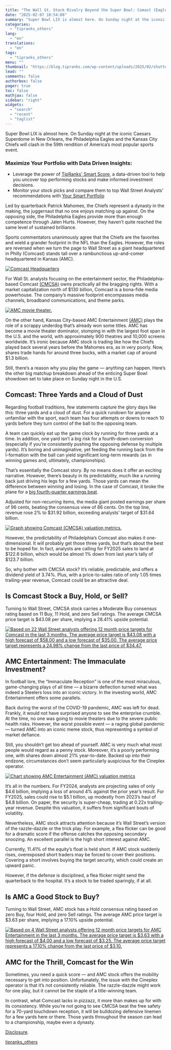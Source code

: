 ```yaml
---
title: "The Wall St. Stock Rivalry Beyond the Super Bowl: Comast (Eagles) vs AMC (Chiefs)"
date: "2025-02-07 18:54:08"
summary: "Super Bowl LIX is almost here. On Sunday night at the iconic Caesars Superdome in New Orleans, the Philadelphia Eagles and the Kansas City Chiefs will clash in the 59th rendition of America’s most popular sports event.Maximize Your Portfolio with Data Driven Insights:Leverage the power of TipRanks' Smart Score, a..."
categories:
  - "tipranks_others"
lang:
  - "en"
translations:
  - "en"
tags:
  - "tipranks_others"
menu: ""
thumbnail: "https://blog.tipranks.com/wp-content/uploads/2025/02/shutterstock_2577344975-750x406.jpg"
lead: ""
comments: false
authorbox: false
pager: true
toc: false
mathjax: false
sidebar: "right"
widgets:
  - "search"
  - "recent"
  - "taglist"
---
```


Super Bowl LIX is almost here. On Sunday night at the iconic Caesars Superdome in New Orleans, the Philadelphia Eagles and the Kansas City Chiefs will clash in the 59th rendition of America’s most popular sports event.

### Maximize Your Portfolio with Data Driven Insights:

* Leverage the power of [TipRanks' Smart Score](https://www.tipranks.com/screener/top-smart-score-stocks), a data-driven tool to help you uncover top performing stocks and make informed investment decisions.
* Monitor your stock picks and compare them to top Wall Street Analysts' recommendations with  [Your Smart Portfolio](https://www.tipranks.com/smart-portfolio/holdings)

Led by quarterback Patrick Mahomes, the Chiefs represent a dynasty in the making, the juggernaut that no one enjoys matching up against. On the opposing side, the Philadelphia Eagles provide more than enough competence through Jalen Hurts. However, they haven’t quite reached the same level of sustained brilliance.

Sports commentators unanimously agree that the Chiefs are the favorites and wield a grander footprint in the NFL than the Eagles. However, the roles are reversed when we turn the page to Wall Street as a giant headquartered in Philly (Comcast) stands tall over a rambunctious up-and-comer headquartered in Kansas (AMC).

[![Comcast Headquarters](https://blog.tipranks.com/wp-content/uploads/2025/02/shutterstock_1853240191.jpg)](https://blog.tipranks.com/wp-content/uploads/2025/02/shutterstock_1853240191.jpg)

For Wall St. analysts focusing on the entertainment sector, the Philadelphia-based Comcast [(CMCSA)](https://www.tipranks.com/stocks/cmcsa) owns practically all the bragging rights. With a market capitalization north of $130 billion, Comcast is a bona-fide media powerhouse. The company’s massive footprint encompasses media channels, broadband communications, and theme parks.

[![AMC movie theater.](https://blog.tipranks.com/wp-content/uploads/2025/02/shutterstock_1800851227.jpg)](https://blog.tipranks.com/wp-content/uploads/2025/02/shutterstock_1800851227.jpg)

On the other hand, Kansas City-based AMC Entertainment [(AMC)](https://www.tipranks.com/stocks/amc) plays the role of a scrappy underdog that’s already won some titles. AMC has become a movie theater dominator, stomping in with the largest foot span in the U.S. and the world, with approximately 900 theatres and 10,000 screens worldwide. It’s ironic because AMC stock is trading like how the Chiefs played back several years before the Mahomes era, as in very poorly. Now, shares trade hands for around three bucks, with a market cap of around $1.3 billion.

Still, there’s a reason why you play the game — anything can happen. Here’s the other big matchup breakdown ahead of the enticing Super Bowl showdown set to take place on Sunday night in the U.S.

**Comcast: Three Yards and a Cloud of Dust**
--------------------------------------------

Regarding football traditions, few statements capture the glory days like this: three yards and a cloud of dust. For a quick rundown for anyone unfamiliar with the sport, each team has four attempts or downs to reach 10 yards before they turn control of the ball to the opposing team.

A team can quickly eat up the game clock by running for three yards at a time. In addition, one yard isn’t a big risk for a fourth-down conversion (especially if you’re consistently pushing the opposing defense by multiple yards). It’s boring and unimaginative, yet feeding the running back from the I-formation with the ball can yield significant long-term rewards (as in winning games and, ultimately, championships).

That’s essentially the Comcast story. By no means does it offer an exciting narrative. However, there’s beauty in its predictability, much like a running back just driving his legs for a few yards. Those yards can mean the difference between winning and losing. In the case of Comcast, it broke the plane for a [big fourth-quarter earnings beat](https://www.tipranks.com/news/company-announcements/comcast-corporation-achieves-record-financial-results).

Adjusted for non-recurring items, the media giant posted earnings per share of 96 cents, beating the consensus view of 86 cents. On the top line, revenue rose 2% to $31.92 billion, exceeding analysts’ target of $31.64 billion.

[![Graph showing Comcast (CMCSA) valuation metrics.](https://blog.tipranks.com/wp-content/uploads/2025/02/CMCSA-stock-price-earnings-sales-ratios-1024x576.jpg)](https://blog.tipranks.com/wp-content/uploads/2025/02/CMCSA-stock-price-earnings-sales-ratios.jpg)

However, the predictability of Philadelphia’s Comcast also makes it one-dimensional. It will probably get those three yards, but that’s about the best to be hoped for. In fact, analysts are calling for FY2025 sales to land at $122.6 billion, which would be almost 1% down from last year’s tally of $123.7 billion.

So, why bother with CMCSA stock? It’s reliable, predictable, and offers a dividend yield of 3.74%. Plus, with a price-to-sales ratio of only 1.05 times trailing-year revenue, Comcast could be an attractive deal.

**Is Comcast Stock a Buy, Hold, or Sell?**
------------------------------------------

Turning to Wall Street, CMCSA stock carries a Moderate Buy consensus rating based on 11 Buy, 11 Hold, and zero Sell ratings. The average CMCSA price target is $43.08 per share, implying a 28.41% upside potential.

[![Based on 22 Wall Street analysts offering 12 month price targets for Comcast in the last 3 months. The average price target is $43.08 with a high forecast of $58.00 and a low forecast of $35.00. The average price target represents a 24.98% change from the last price of $34.47.](https://blog.tipranks.com/wp-content/uploads/2025/02/CMCSA-wall-street-take-02052025-1024x347.jpg)](https://www.tipranks.com/stocks/cmcsa/forecast)

**AMC Entertainment: The Immaculate Investment?**
-------------------------------------------------

In football lore, the “Immaculate Reception” is one of the most miraculous, game-changing plays of all time — a bizarre deflection turned what was indeed a Steelers loss into an iconic victory. In the investing world, AMC Entertainment offers some parallels.

Back during the worst of the COVID-19 pandemic, AMC was left for dead. Frankly, it would not have surprised anyone to see the enterprise crumble. At the time, no one was going to movie theaters due to the severe public health risks. However, the worst possible event — a raging global pandemic — turned AMC into an iconic meme stock, thus representing a symbol of market defiance.

Still, you shouldn’t get too ahead of yourself. AMC is very much what most people would regard as a penny stock. Moreover, it’s a poorly performing one, with shares down almost 21% year-to-date. Backed up into their endzone, circumstances don’t seem particularly auspicious for the Cineplex operator.

[![Chart showing AMC Entertainment (AMC) valuation metrics](https://blog.tipranks.com/wp-content/uploads/2025/02/AMC-stock-price-sales-ratio-1024x576.jpg)](https://blog.tipranks.com/wp-content/uploads/2025/02/AMC-stock-price-sales-ratio.jpg)

It’s all in the numbers. For FY2024, analysts are projecting sales of only $4.6 billion, implying a loss of around 4% against the prior year’s result. For FY2025, sales could rise to $5.1 billion, up modestly from 2023’s haul of $4.8 billion. On paper, the security is super-cheap, trading at 0.22x trailing-year revenue. Despite this valuation, it suffers from significant bouts of volatility.

Nevertheless, AMC stock attracts attention because it’s Wall Street’s version of the razzle-dazzle or the trick play. For example, a flea flicker can be good for a dramatic score if the offense catches the opposing secondary snoozing. An excellent parallel is the high short interest against AMC.

Currently, 11.41% of the equity’s float is held short. If AMC stock suddenly rises, overexposed short traders may be forced to cover their positions. Covering a short involves buying the target security, which could create an upward panic.

However, if the defense is disciplined, a flea flicker might send the quarterback to the hospital. It’s a stock to be traded sparingly, if at all.

**Is AMC a Good Stock to Buy?**
-------------------------------

Turning to Wall Street, AMC stock has a Hold consensus rating based on zero Buy, four Hold, and zero Sell ratings. The average AMC price target is $3.63 per share, implying a 17.10% upside potential.

[![Based on 4 Wall Street analysts offering 12 month price targets for AMC Entertainment in the last 3 months. The average price target is $3.63 with a high forecast of $4.00 and a low forecast of $3.25. The average price target represents a 17.10% change from the last price of $3.10.](https://blog.tipranks.com/wp-content/uploads/2025/02/AMC-1024x352.jpg)](https://www.tipranks.com/stocks/amc/forecast)

**AMC for the Thrill, Comcast for the Win**
-------------------------------------------

Sometimes, you need a quick score — and AMC stock offers the mobility necessary to get into position. Unfortunately, the issue with the Cineplex operator is that it’s not consistently reliable. The razzle-dazzle might work for one play, but it cannot be the staple of a title-winning team.

In contrast, what Comcast lacks in pizzazz, it more than makes up for with its consistency. While you’re not going to see CMCSA beat the free safety for a 70-yard touchdown reception, it will be bulldozing defensive linemen for a few yards here or there. Those yards throughout the season can lead to a championship, maybe even a dynasty.

[Disclosure](https://www.tipranks.com/legal/disclosure-1).

[tipranks_others](https://www.tipranks.com/news/article/the-wall-st-stock-rivalry-beyond-the-super-bowl-comast-eagles-vs-amc-chiefs)

